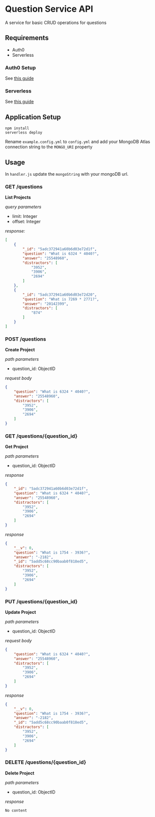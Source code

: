 # Question Service API
A service for basic CRUD operations for questions

## Requirements
- Auth0
- Serverless

### Auth0 Setup
See [this guide](https://auth0.com/docs/integrations/aws-api-gateway/custom-authorizers)

### Serverless
See [this guide](https://auth0.com/docs/integrations/aws-api-gateway/custom-authorizers)

## Application Setup

```
npm install
serverless deploy
```

Rename `example.config.yml` to `config.yml` and add your MongoDB Atlas connection string to the `MONGO_URI` property

## Usage

In `handler.js` update the `mongoString` with your mongoDB url.

### GET /questions
**List Projects**

*query parameters*
- limit: Integer
- offset: Integer

*response:*
```json
[
    {
        "_id": "5adc372941a60b6d03e72d1f",
        "question": "What is 6324 * 4040?",
        "answer": "25548960",
        "distractors": [
            "3952",
            "3906",
            "2694"
        ]
    },
    {
        "_id": "5adc372941a60b6d03e72d20",
        "question": "What is 7269 * 2771?",
        "answer": "20142399",
        "distractors": [
            "874"
        ]
    }
]
```

### POST /questions
**Create Project**

*path parameters*
- question_id: ObjectID

*request body*
```json
{
    "question": "What is 6324 * 4040?",
    "answer": "25548960",
    "distractors": [
        "3952",
        "3906",
        "2694"
    ]
}
```

### GET /questions/{question_id}
**Get Project**

*path parameters*
- question_id: ObjectID

*response*
```json
{
    "_id": "5adc372941a60b6d03e72d1f",
    "question": "What is 6324 * 4040?",
    "answer": "25548960",
    "distractors": [
        "3952",
        "3906",
        "2694"
    ]
}
```

*response*
```json
{
    "__v": 0,
    "question": "What is 1754 - 3936?",
    "answer": "-2182",
    "_id": "5add5c68cc90baab0f818ed5",
    "distractors": [
        "3952",
        "3906",
        "2694"
    ]
}
```

### PUT /questions/{question_id}
**Update Project**

*path parameters*
- question_id: ObjectID

*request body*
```json
{
    "question": "What is 6324 * 4040?",
    "answer": "25548960",
    "distractors": [
        "3952",
        "3906",
        "2694"
    ]
}
```

*response*
```json
{
    "__v": 0,
    "question": "What is 1754 - 3936?",
    "answer": "-2182",
    "_id": "5add5c68cc90baab0f818ed5",
    "distractors": [
        "3952",
        "3906",
        "2694"
    ]
}
```

### DELETE /questions/{question_id}
**Delete Project**

*path parameters*
- question_id: ObjectID

*response*
```
No content
```